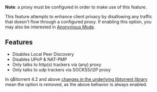 **Note**: a proxy must be configured in order to make use of this feature.

This feature attempts to enhance client privacy by disallowing any traffic that doesn't flow through a configured proxy. If enabling this option, you may also be interested in [Anonymous Mode](Anonymous-Mode).

## Features
* Disables Local Peer Discovery
* Disables UPnP & NAT-PMP
* Only talks to http(s) trackers via (any) proxy
* Only talks to udp trackers via SOCKS5/I2P proxy

In qBitorrent 4.2 and above [changes in the underlying libtorrent library](https://github.com/qbittorrent/qBittorrent/issues/11698) mean the option is removed, as the above behavior is always enabled.
